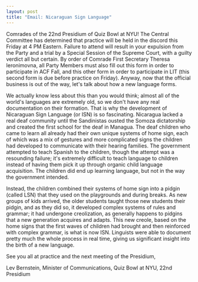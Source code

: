 ```yaml
---
layout: post
title: "Email: Nicaraguan Sign Language"
---
```


Comrades of the 22nd Presidium of Quiz Bowl at NYU! The Central Committee has determined that practice will be held in the discord this Friday at 4 PM Eastern. Failure to attend will result in your expulsion from the Party and a trial by a Special Session of the Supreme Court, with a guilty verdict all but certain. By order of Comrade First Secretary Theresa Ieronimovna, all Party Members must also fill out this form in order to participate in ACF Fall, and this other form in order to participate in LIT (this second form is due before practice on Friday). Anyway, now that the official business is out of the way, let's talk about how a new language forms.

We actually know less about this than you would think; almost all of the world's languages are extremely old, so we don't have any real documentation on their formation. That is why the development of Nicaraguan Sign Language (or ISN) is so fascinating. Nicaragua lacked a real deaf community until the Sandinistas ousted the Somoza dictatorship and created the first school for the deaf in Managua. The deaf children who came to learn all already had their own unique systems of home sign, each of which was a mix of gestures and more complicated signs the children had developed to communicate with their hearing families. The government attempted to teach Spanish to the children, though the attempt was a resounding failure; it's extremely difficult to teach language to children instead of having them pick it up through organic child language acquisition. The children did end up learning language, but not in the way the government intended.

Instead, the children combined their systems of home sign into a pidgin (called LSN) that they used on the playgrounds and during breaks. As new groups of kids arrived, the older students taught those new students their pidgin, and as they did so, it developed complex systems of rules and grammar; it had undergone creolization, as generally happens to pidgins that a new generation acquires and adapts. This new creole, based on the home signs that the first waves of children had brought and then reinforced with complex grammar, is what is now ISN. Linguists were able to document pretty much the whole process in real time, giving us significant insight into the birth of a new language.

See you all at practice and the next meeting of the Presidium,

Lev Bernstein, Minister of Communications, Quiz Bowl at NYU, 22nd Presidium